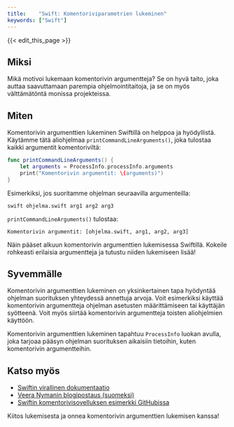 ```yaml
---
title:    "Swift: Komentoriviparametrien lukeminen"
keywords: ["Swift"]
---
```


{{< edit_this_page >}}

## Miksi
Mikä motivoi lukemaan komentorivin argumentteja? Se on hyvä taito, joka auttaa saavuttamaan parempia ohjelmointitaitoja, ja se on myös välttämätöntä monissa projekteissa.

## Miten
Komentorivin argumenttien lukeminen Swiftillä on helppoa ja hyödyllistä. Käytämme tätä aliohjelmaa `printCommandLineArguments()`, joka tulostaa kaikki argumentit komentoriviltä:

```Swift
func printCommandLineArguments() {
    let arguments = ProcessInfo.processInfo.arguments
    print("Komentorivin argumentit: \(arguments)")
}
```

Esimerkiksi, jos suoritamme ohjelman seuraavilla argumenteilla:

```Shell
swift ohjelma.swift arg1 arg2 arg3
```

`printCommandLineArguments()` tulostaa:

```Shell
Komentorivin argumentit: [ohjelma.swift, arg1, arg2, arg3]
```

Näin pääset alkuun komentorivin argumenttien lukemisessa Swiftillä. Kokeile rohkeasti erilaisia argumentteja ja tutustu niiden lukemiseen lisää!

## Syvemmälle
Komentorivin argumenttien lukeminen on yksinkertainen tapa hyödyntää ohjelman suorituksen yhteydessä annettuja arvoja. Voit esimerkiksi käyttää komentorivin argumentteja ohjelman asetusten määrittämiseen tai käyttäjän syötteenä. Voit myös siirtää komentorivin argumentteja toisten aliohjelmien käyttöön.

Komentorivin argumenttien lukeminen tapahtuu `ProcessInfo` luokan avulla, joka tarjoaa pääsyn ohjelman suorituksen aikaisiin tietoihin, kuten komentorivin argumentteihin.

## Katso myös
- [Swiftin virallinen dokumentaatio](https://developer.apple.com/documentation/foundation/processinfo)
- [Veera Nymanin blogipostaus (suomeksi)](https://veeran.fi/komentorivin-parametrit-ja-kayttajalta-saatava-syote-swiftissa/)
- [Swiftin komentorivisovelluksen esimerkki GitHubissa](https://github.com/apple/swift/blob/master/utils/build-script)

Kiitos lukemisesta ja onnea komentorivin argumenttien lukemisen kanssa!